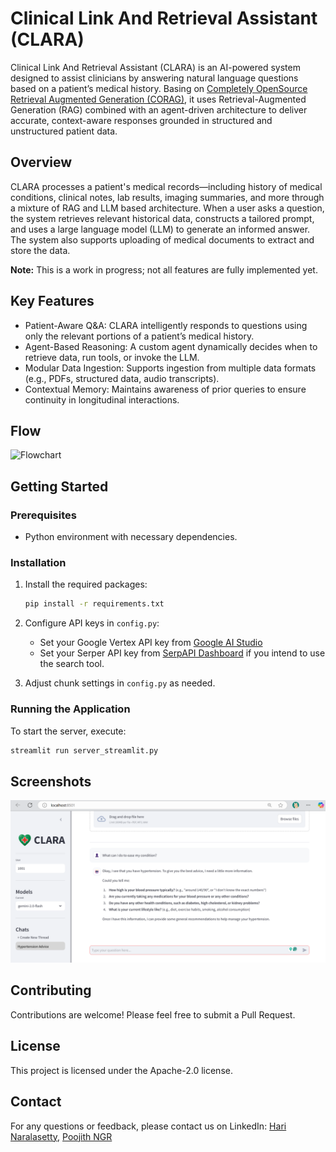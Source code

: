 # Clinical Link And Retrieval Assistant (CLARA)

Clinical Link And Retrieval Assistant (CLARA) is an AI-powered system designed to assist clinicians by answering natural language questions based on a patient’s medical history. Basing on [Completely OpenSource Retrieval Augmented Generation (CORAG)](https://github.com/harinaralasetty/CORAG), it uses Retrieval-Augmented Generation (RAG) combined with an agent-driven architecture to deliver accurate, context-aware responses grounded in structured and unstructured patient data. 

## Overview
CLARA processes a patient's medical records—including history of medical conditions, clinical notes, lab results, imaging summaries, and more through a mixture of RAG and LLM based architecture. When a user asks a question, the system retrieves relevant historical data, constructs a tailored prompt, and uses a large language model (LLM) to generate an informed answer. The system also supports uploading of medical documents to extract and store the data. 

**Note:** This is a work in progress; not all features are fully implemented yet.

## Key Features
- Patient-Aware Q&A: CLARA intelligently responds to questions using only the relevant portions of a patient’s medical history.
- Agent-Based Reasoning: A custom agent dynamically decides when to retrieve data, run tools, or invoke the LLM.
- Modular Data Ingestion: Supports ingestion from multiple data formats (e.g., PDFs, structured data, audio transcripts).
- Contextual Memory: Maintains awareness of prior queries to ensure continuity in longitudinal interactions.

## Flow

![Flowchart](https://github.com/harinaralasetty/Retrieval_Augmented_Generation/blob/main/Flowchart.png)

## Getting Started

### Prerequisites

- Python environment with necessary dependencies.

### Installation

1. Install the required packages:
   ```bash
   pip install -r requirements.txt
   ```

2. Configure API keys in `config.py`:
   - Set your Google Vertex API key from [Google AI Studio](https://aistudio.google.com/)
   - Set your Serper API key from [SerpAPI Dashboard](https://serpapi.com/dashboard) if you intend to use the search tool.

3. Adjust chunk settings in `config.py` as needed.

### Running the Application

To start the server, execute:

```bash
streamlit run server_streamlit.py
```

## Screenshots

![Screenshot](https://github.com/harinaralasetty/CLARA/blob/main/Clara_screenshot.png)

## Contributing

Contributions are welcome! Please feel free to submit a Pull Request.

## License

This project is licensed under the Apache-2.0 license.

## Contact

For any questions or feedback, please contact us on LinkedIn: [Hari Naralasetty](https://www.linkedin.com/in/hnaralasetty/), [Poojith NGR](https://www.linkedin.com/in/poojith-ngr/)
